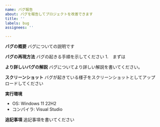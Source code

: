 ```yaml
---
name: バグ報告
about: バグを報告してプロジェクトを改善できます
title: ''
labels: bug
assignees: ''

---
```


**バグの概要**
バグについての説明です

**バグの再現方法**
バグの起きる手順を示してください
1.　まずは

**より詳しいバグの解説**
バグについてより詳しい解説を書いてください。

**スクリーンショット**
バグが起きている様子をスクリーンショットとしてアップロードしてください

**実行環境**
 - OS: Windows 11 22H2 
 - コンパイラ: Visual Studio

**追記事項**
追記事項を書いてください
